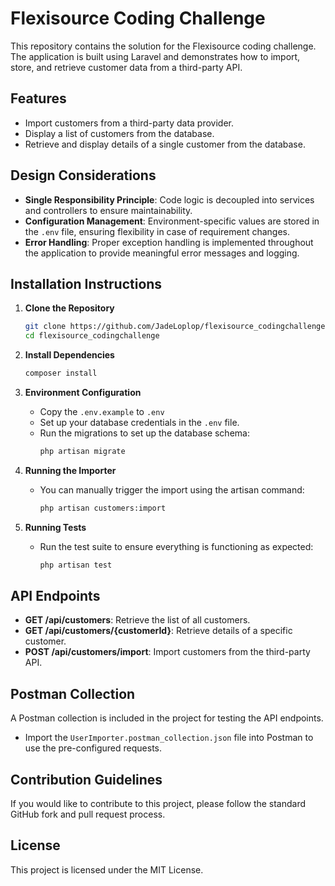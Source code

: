 # Flexisource Coding Challenge

This repository contains the solution for the Flexisource coding challenge. The application is built using Laravel and demonstrates how to import, store, and retrieve customer data from a third-party API.

## Features
- Import customers from a third-party data provider.
- Display a list of customers from the database.
- Retrieve and display details of a single customer from the database.

## Design Considerations
- **Single Responsibility Principle**: Code logic is decoupled into services and controllers to ensure maintainability.
- **Configuration Management**: Environment-specific values are stored in the `.env` file, ensuring flexibility in case of requirement changes.
- **Error Handling**: Proper exception handling is implemented throughout the application to provide meaningful error messages and logging.

## Installation Instructions

1. **Clone the Repository**
    ```bash
    git clone https://github.com/JadeLoplop/flexisource_codingchallenge.git
    cd flexisource_codingchallenge
    ```

2. **Install Dependencies**
    ```bash
    composer install
    ```

3. **Environment Configuration**
    - Copy the `.env.example` to `.env`
    - Set up your database credentials in the `.env` file.
    - Run the migrations to set up the database schema:
        ```bash
        php artisan migrate
        ```

4. **Running the Importer**
    - You can manually trigger the import using the artisan command:
        ```bash
        php artisan customers:import
        ```

5. **Running Tests**
    - Run the test suite to ensure everything is functioning as expected:
        ```bash
        php artisan test
        ```

## API Endpoints

- **GET /api/customers**: Retrieve the list of all customers.
- **GET /api/customers/{customerId}**: Retrieve details of a specific customer.
- **POST /api/customers/import**: Import customers from the third-party API.

## Postman Collection
A Postman collection is included in the project for testing the API endpoints.

- Import the `UserImporter.postman_collection.json` file into Postman to use the pre-configured requests.

## Contribution Guidelines
If you would like to contribute to this project, please follow the standard GitHub fork and pull request process.

## License
This project is licensed under the MIT License.

